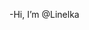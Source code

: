 -Hi, I’m @Linelka


<!---
Linelka/Linelka is a special repository because its `README.md` (this file) appears on your GitHub profile.
You can click the Preview link to take a look at your changes.
--->
